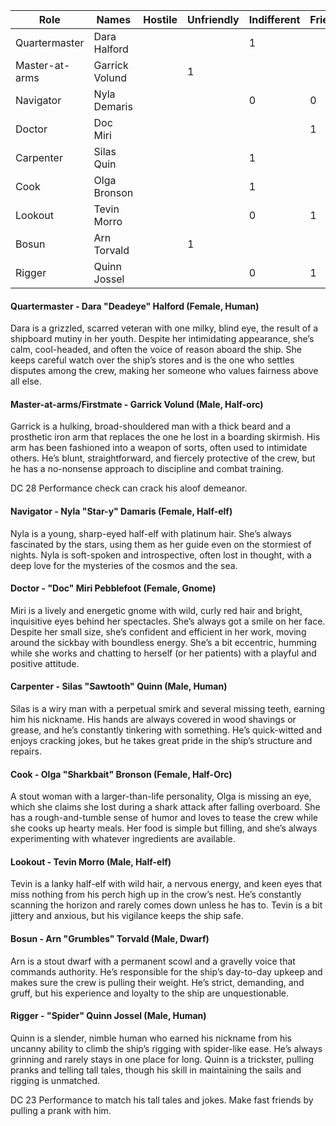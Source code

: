 | Role           | Names          | Hostile | Unfriendly | Indifferent | Friendly | Helpful |
| -------------- | -------------- | ------- | ---------- | ----------- | -------- | ------- |
| Quartermaster  | Dara Halford   |         |            | 1           |          |         |
| Master-at-arms | Garrick Volund |         | 1          |             |          |         |
| Navigator      | Nyla Demaris   |         |            | 0           | 0        | 1       |
| Doctor         | Doc Miri       |         |            |             | 1        |         |
| Carpenter      | Silas Quin     |         |            | 1           |          |         |
| Cook           | Olga Bronson   |         |            | 1           |          |         |
| Lookout        | Tevin Morro    |         |            | 0           | 1        |         |
| Bosun          | Arn Torvald    |         | 1          |             |          |         |
| Rigger         | Quinn Jossel   |         |            | 0           | 1        |         |

#### Quartermaster - Dara "Deadeye" Halford (Female, Human)
Dara is a grizzled, scarred veteran with one milky, blind eye, the result of a shipboard mutiny in her youth. Despite her intimidating appearance, she’s calm, cool-headed, and often the voice of reason aboard the ship. She keeps careful watch over the ship’s stores and is the one who settles disputes among the crew, making her someone who values fairness above all else.

#### Master-at-arms/Firstmate - Garrick Volund (Male, Half-orc)
Garrick is a hulking, broad-shouldered man with a thick beard and a prosthetic iron arm that replaces the one he lost in a boarding skirmish. His arm has been fashioned into a weapon of sorts, often used to intimidate others. He’s blunt, straightforward, and fiercely protective of the crew, but he has a no-nonsense approach to discipline and combat training.

DC 28 Performance check can crack his aloof demeanor.

#### Navigator - Nyla "Star-y" Damaris (Female, Half-elf)
Nyla is a young, sharp-eyed half-elf with platinum hair. She’s always fascinated by the stars, using them as her guide even on the stormiest of nights. Nyla is soft-spoken and introspective, often lost in thought, with a deep love for the mysteries of the cosmos and the sea.

#### Doctor - "Doc" Miri Pebblefoot (Female, Gnome)
Miri is a lively and energetic gnome with wild, curly red hair and bright, inquisitive eyes behind her spectacles. She’s always got a smile on her face. Despite her small size, she’s confident and efficient in her work, moving around the sickbay with boundless energy. She’s a bit eccentric, humming while she works and chatting to herself (or her patients) with a playful and positive attitude.

#### Carpenter - Silas "Sawtooth" Quinn (Male, Human)
Silas is a wiry man with a perpetual smirk and several missing teeth, earning him his nickname. His hands are always covered in wood shavings or grease, and he’s constantly tinkering with something. He’s quick-witted and enjoys cracking jokes, but he takes great pride in the ship’s structure and repairs.

#### Cook - Olga "Sharkbait" Bronson (Female, Half-Orc)
A stout woman with a larger-than-life personality, Olga is missing an eye, which she claims she lost during a shark attack after falling overboard. She has a rough-and-tumble sense of humor and loves to tease the crew while she cooks up hearty meals. Her food is simple but filling, and she’s always experimenting with whatever ingredients are available.

#### Lookout - Tevin Morro (Male, Half-elf)
Tevin is a lanky half-elf with wild hair, a nervous energy, and keen eyes that miss nothing from his perch high up in the crow’s nest. He’s constantly scanning the horizon and rarely comes down unless he has to. Tevin is a bit jittery and anxious, but his vigilance keeps the ship safe.

#### Bosun - Arn "Grumbles" Torvald (Male, Dwarf)
Arn is a stout dwarf with a permanent scowl and a gravelly voice that commands authority. He’s responsible for the ship’s day-to-day upkeep and makes sure the crew is pulling their weight. He’s strict, demanding, and gruff, but his experience and loyalty to the ship are unquestionable.

#### Rigger - "Spider" Quinn Jossel (Male, Human)
Quinn is a slender, nimble human who earned his nickname from his uncanny ability to climb the ship’s rigging with spider-like ease. He’s always grinning and rarely stays in one place for long. Quinn is a trickster, pulling pranks and telling tall tales, though his skill in maintaining the sails and rigging is unmatched.

DC 23 Performance to match his tall tales and jokes. Make fast friends by pulling a prank with him.